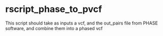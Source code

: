 # rscript_phase_to_pvcf
This script should take as inputs a vcf, and the out_pairs file from PHASE software, and combine them into a phased vcf
